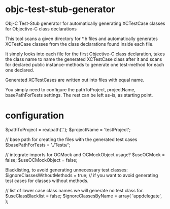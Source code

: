 # objc-test-stub-generator
Obj-C Test-Stub generator for automatically generating XCTestCase classes for Objective-C class declarations

This tool scans a given directory for *.h files and automatically generates XCTestCase classes from the class declarations found inside each file.

It simply looks into each file for the first Objective-C class declaration, takes the class name to name the generated XCTestCase class after it and scans for declared public instance-methods to generate one test-method for each one declared.

Generated XCTestCases are written out into files with equal name.


You simply need to configure the pathToProject, projectName, basePathForTests settings.
The rest can be left as-is, as starting point.

# configuration
$pathToProject  = realpath('.');
$projectName	= 'testProject';

// base path for creating the files with the generated test cases
$basePathForTests	= './Tests/';

// integrate imports for OCMock and OCMockObject usage?
$useOCMock 			= false;
$useOCMockObject	= false;

Blacklisting, to avoid generating unnecessary test classes:
$ignoreClassesWithoutMethods = true; // if you want to avoid generating test cases for classes without methods.

// list of lower case class names we will generate no test class for.
$useClassBlacklist   = false;
$ignoreClassesByName = array(
	'appdelegate',
);

